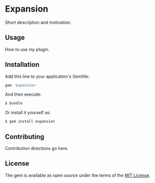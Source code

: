 # Expansion
Short description and motivation.

## Usage
How to use my plugin.

## Installation
Add this line to your application's Gemfile:

```ruby
gem 'expansion'
```

And then execute:
```bash
$ bundle
```

Or install it yourself as:
```bash
$ gem install expansion
```

## Contributing
Contribution directions go here.

## License
The gem is available as open source under the terms of the [MIT License](https://opensource.org/licenses/MIT).
